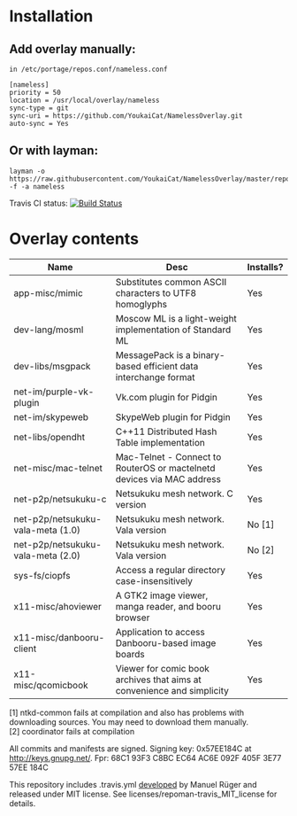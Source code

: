# Installation

## Add overlay manually:
```
in /etc/portage/repos.conf/nameless.conf

[nameless]
priority = 50
location = /usr/local/overlay/nameless
sync-type = git
sync-uri = https://github.com/YoukaiCat/NamelessOverlay.git
auto-sync = Yes
```

## Or with layman:
```
layman -o https://raw.githubusercontent.com/YoukaiCat/NamelessOverlay/master/repositories.xml -f -a nameless
```

Travis CI status: [![Build Status](https://travis-ci.org/YoukaiCat/NamelessOverlay.svg)](https://travis-ci.org/YoukaiCat/NamelessOverlay)

# Overlay contents
| Name                               | Desc                                                                   | Installs? |
|------------------------------------|------------------------------------------------------------------------|-----------|
| app-misc/mimic                     | Substitutes common ASCII characters to UTF8 homoglyphs                 | Yes       |                                                                           | dev-db/unixodbc-gui-qt             | Qt based GUI for unixODBC                                              | Yes       |
| dev-lang/mosml                     | Moscow ML is a light-weight implementation of Standard ML              | Yes       |
| dev-libs/msgpack                   | MessagePack is a binary-based efficient data interchange format        | Yes       |
| net-im/purple-vk-plugin            | Vk.com plugin for Pidgin                                               | Yes       |
| net-im/skypeweb                    | SkypeWeb plugin for Pidgin                                             | Yes       |
| net-libs/opendht                   | C++11 Distributed Hash Table implementation                            | Yes       |
| net-misc/mac-telnet                | Mac-Telnet - Connect to RouterOS or mactelnetd devices via MAC address | Yes       |
| net-p2p/netsukuku-c                | Netsukuku mesh network. C version                                      | Yes       |
| net-p2p/netsukuku-vala-meta (1.0)  | Netsukuku mesh network. Vala version                                   | No [1]    |
| net-p2p/netsukuku-vala-meta (2.0)  | Netsukuku mesh network. Vala version                                   | No [2]    |
| sys-fs/ciopfs                      | Access a regular directory case-insensitively                          | Yes       |
| x11-misc/ahoviewer                 | A GTK2 image viewer, manga reader, and booru browser                   | Yes       |
| x11-misc/danbooru-client           | Application to access Danbooru-based image boards                      | Yes       |
| x11-misc/qcomicbook                | Viewer for comic book archives that aims at convenience and simplicity | Yes       |

[1] ntkd-common fails at compilation and also has problems with downloading sources. You may need to download them manually.  
[2] coordinator fails at compilation

All commits and manifests are signed. Signing key: 0x57EE184C at http://keys.gnupg.net/. Fpr: 68C1 93F3 C8BC EC64 AC6E  092F 405F 3E77 57EE 184C

This repository includes .travis.yml [developed](https://github.com/mrueg/repoman-travis) by Manuel Rüger and released under MIT license. See licenses/repoman-travis_MIT_license for details.

